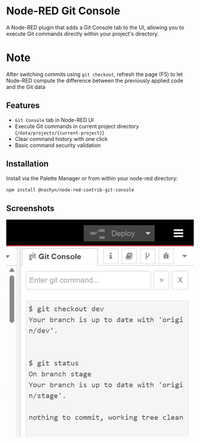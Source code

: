 # Node-RED Git Console

A Node-RED plugin that adds a Git Console tab to the UI, allowing you to execute Git commands directly within your project's directory.

# Note
After switching commits using `git checkout`, refresh the page (F5) to let Node-RED compute the difference between the previously applied code and the Git data

## Features

- `Git Console` tab in Node-RED UI
- Execute Git commands in current project directory (`/data/projects/{current-project}`)
- Clear command history with one click
- Basic command security validation

## Installation
Install via the Palette Manager or from within your node-red directory:
```bash
npm install @nachyn/node-red-contrib-git-console
```

## Screenshots

![Screen1](https://raw.githubusercontent.com/Nachyn/node-red-contrib-git-console/master/img/1.jpg)